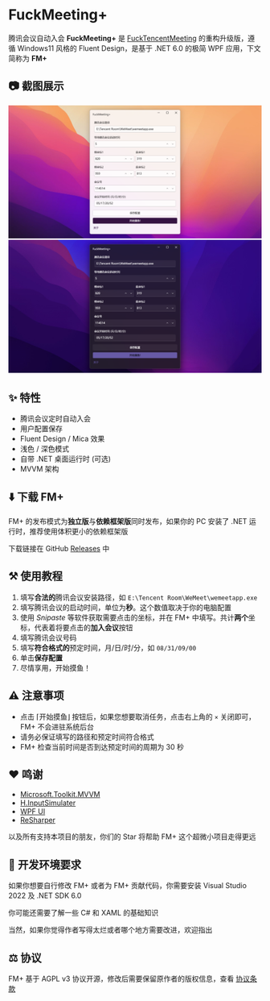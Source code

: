 # FuckMeeting+

腾讯会议自动入会 **FuckMeeting+** 是 [FuckTencentMeeting](https://github.com/Yoroion/FuckTencentMeeting) 的重构升级版，遵循 Windows11 风格的 Fluent Design，是基于 .NET 6.0 的极简 WPF 应用，下文简称为 **FM+**

## 📷 截图展示

<img src="./screenshots/Light.png" alt="浅色模式" style="zoom:80%;" />

<img src="./screenshots/Dark.png" alt="深色模式" style="zoom:80%;" />

## ✨ 特性

- 腾讯会议定时自动入会
- 用户配置保存
- Fluent Design / Mica 效果
- 浅色 / 深色模式
- 自带 .NET 桌面运行时 (可选)
- MVVM 架构

## ⬇️ 下载 FM+

FM+ 的发布模式为**独立版**与**依赖框架版**同时发布，如果你的 PC 安装了 .NET 运行时，推荐使用体积更小的依赖框架版

下载链接在 GitHub [Releases](https://github.com/Yoroion/FuckMeetingPlus/releases) 中

## ⚒️ 使用教程

1. 填写**合法的**腾讯会议安装路径，如 `E:\Tencent Room\WeMeet\wemeetapp.exe`
2. 填写腾讯会议的启动时间，单位为**秒**。这个数值取决于你的电脑配置
3. 使用 *Snipaste* 等软件获取需要点击的坐标，并在 FM+ 中填写。共计**两个**坐标，代表着将要点击的**加入会议**按钮
4. 填写腾讯会议号码
5. 填写**符合格式的**预定时间，月/日/时/分，如 `08/31/09/00`
6. 单击**保存配置**
7. 尽情享用，开始摸鱼！

## ⚠️ 注意事项

- 点击 ⌈开始摸鱼⌋ 按钮后，如果您想要取消任务，点击右上角的 `×` 关闭即可，FM+ 不会进驻系统后台
- 请务必保证填写的路径和预定时间符合格式
- FM+ 检查当前时间是否到达预定时间的周期为 30 秒

## ❤️ 鸣谢

- [Microsoft.Toolkit.MVVM](https://github.com/CommunityToolkit/WindowsCommunityToolkit)
- [H.InputSimulater](https://github.com/HavenDV/H.InputSimulator)
- [WPF UI](https://github.com/lepoco/wpfui)
- [ReSharper](https://www.jetbrains.com/resharper/)

以及所有支持本项目的朋友，你们的 Star 将帮助 FM+ 这个超微小项目走得更远

## 🔨 开发环境要求

如果你想要自行修改 FM+ 或者为 FM+ 贡献代码，你需要安装 Visual Studio 2022 及 .NET SDK 6.0

你可能还需要了解一些 C# 和 XAML 的基础知识

当然，如果你觉得作者写得太烂或者哪个地方需要改进，欢迎指出

## ⚖️ 协议

FM+ 基于 AGPL v3 协议开源，修改后需要保留原作者的版权信息，查看 [协议条款](./LICENSE.txt)

